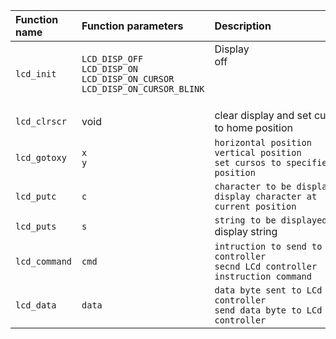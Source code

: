    | **Function name** | **Function parameters** | **Description** | **Example** |
   | :-- | :-- | :-- | :-- |
   | `lcd_init` | `LCD_DISP_OFF`<br>`LCD_DISP_ON`<br>`LCD_DISP_ON_CURSOR`<br>`LCD_DISP_ON_CURSOR_BLINK` | Display off&nbsp;&nbsp;&nbsp;&nbsp;&nbsp;&nbsp;&nbsp;&nbsp;&nbsp;&nbsp;&nbsp;&nbsp;&nbsp;&nbsp;&nbsp;&nbsp;&nbsp;&nbsp;&nbsp;&nbsp;&nbsp;&nbsp;&nbsp;&nbsp;&nbsp;&nbsp;&nbsp;&nbsp;&nbsp;&nbsp;&nbsp;&nbsp;&nbsp;&nbsp;&nbsp;&nbsp;&nbsp;&nbsp;&nbsp;&nbsp;&nbsp;&nbsp;&nbsp;&nbsp;&nbsp;<br>&nbsp;<br>&nbsp;<br>&nbsp; | `lcd_init(LCD_DISP_OFF);`<br>&nbsp;<br>&nbsp;<br>&nbsp; |
   | `lcd_clrscr` |void |clear display and set cursor to home position | `lcd_clrscr();` |
   | `lcd_gotoxy` | `x`<br>`y`| `horizontal position`<br>`vertical position`<br>`set cursos to specified position`|`lcd_gotoxy(x,y)` |
   | `lcd_putc` |`c` | `character to be displayed`<br>`display character at current position`|`lcd_putc(c)` |
   | `lcd_puts` |`s` | `string to be displayed`<br>display string| `lcd_puts(s)`|
   | `lcd_command` |`cmd` |`intruction to send to controller`<br>`secnd LCd controller instruction command` | |
   | `lcd_data` |`data` |`data byte sent to LCd controller`<br>`send data byte to LCd controller` | |
